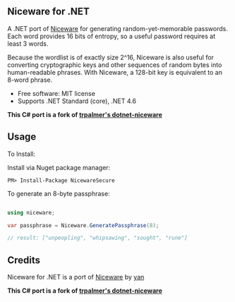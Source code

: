 ## Niceware for .NET
A .NET port of [Niceware](https://github.com/diracdeltas/niceware) for generating random-yet-memorable passwords. Each word provides 16 bits of entropy, so a useful password requires at least 3 words.

Because the wordlist is of exactly size 2^16, Niceware is also useful for converting cryptographic keys and other sequences of random bytes into human-readable phrases. With Niceware, a 128-bit key is equivalent to an 8-word phrase.

* Free software: MIT license
* Supports .NET Standard (core), .NET 4.6

**This C# port is a fork of [trpalmer's dotnet-niceware](https://github.com/trpalmer/dotnet-niceware)**

## Usage

To Install:

Install via Nuget package manager:
```
PM> Install-Package NicewareSecure
```

To generate an 8-byte passphrase:

``` c#

using niceware;

var passphrase = Niceware.GeneratePassphrase(8);

// result: ["unpeopling", "whipsawing", "sought", "rune"]
```

## Credits
Niceware for .NET is a port of [Niceware](https://github.com/diracdeltas/niceware) by [yan](https://diracdeltas.github.io/blog/about/)

**This C# port is a fork of [trpalmer's dotnet-niceware](https://github.com/trpalmer/dotnet-niceware)**


